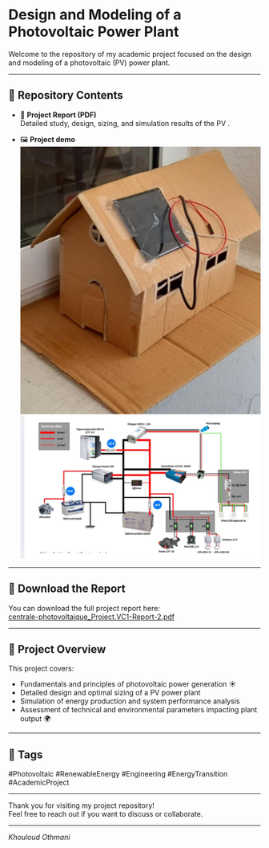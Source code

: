 # Design and Modeling of a Photovoltaic Power Plant

Welcome to the repository of my academic project focused on the design and modeling of a photovoltaic (PV) power plant.

---

## 📂 Repository Contents

- 📄 **Project Report (PDF)**  
  Detailed study, design, sizing, and simulation results of the PV .

- 🖼️ **Project demo**  
  ![Image 1](./Messenger_creation_8B2C1230-C72D-4E53-B176-3D76148135FE.jpeg)  
  ![Image 2](./Screenshot_20250811_121731_Canva.jpg)

---

## 📄 Download the Report

You can download the full project report here:  
[centrale-photovoltaique_Project.VC1-Report-2.pdf](./centrale-photovoltaique_Project.VC1-Report-2.pdf)

---

## 🚀 Project Overview

This project covers:

- Fundamentals and principles of photovoltaic power generation ☀️  
- Detailed design and optimal sizing of a PV power plant  
- Simulation of energy production and system performance analysis  
- Assessment of technical and environmental parameters impacting plant output 🌍  

---

## 📢 Tags

#Photovoltaic #RenewableEnergy #Engineering #EnergyTransition #AcademicProject

---

Thank you for visiting my project repository!  
Feel free to reach out if you want to discuss or collaborate.

---

*Khouloud Othmani*
